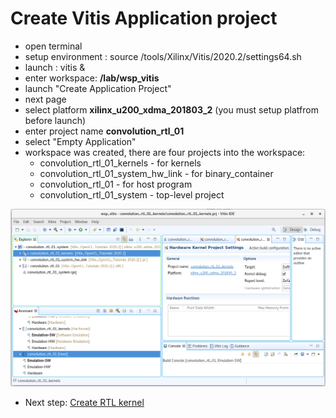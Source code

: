 # Create Vitis Application project
* open terminal
* setup environment : source /tools/Xilinx/Vitis/2020.2/settings64.sh 
* launch :           vitis &
* enter workspace:  __<path>/lab/wsp_vitis__
* launch "Create Application Project"
* next page
* select platform __xilinx_u200_xdma_201803_2__  (you must setup platfrom before launch)
* enter project name  __convolution_rtl_01__
* select "Empty Application"
* workspace was created, there are four projects into the workspace:
    - convolution_rtl_01_kernels - for kernels
    - convolution_rtl_01_system_hw_link - for binary_container
    - convolution_rtl_01 - for host program
    - convolution_rtl_01_system - top-level project

![new_vitis_project](./new_vitis_project.png)


* Next step: [Create RTL kernel](./create_rtl.md) 